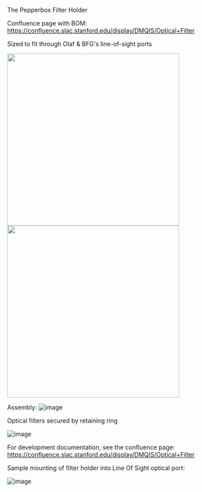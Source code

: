 The Pepperbox Filter Holder

Confluence page with BOM: https://confluence.slac.stanford.edu/display/DMQIS/Optical+Filter

Sized to fit through Olaf & BFG's line-of-sight ports

<img src="https://github.com/user-attachments/assets/b9f74050-701d-49b7-94da-fc71bdfdedb6" width="400"/>
<img src="https://github.com/user-attachments/assets/d684d24d-8c65-420c-8866-dc425186ba1f" width="400"/>


Assembly:
![image](https://github.com/user-attachments/assets/a1f7be0a-38d1-47f9-b8fb-3a50febbb437)


Optical filters secured by retaining ring

![image](https://github.com/user-attachments/assets/1036a9d5-de13-43fd-b096-4cfaf1e7e056)


For development documentation, see the confluence page: https://confluence.slac.stanford.edu/display/DMQIS/Optical+Filter

Sample mounting of filter holder into Line Of Sight optical port:

![image](https://github.com/user-attachments/assets/a5b935db-a06b-4c1d-bfa4-cbab3ae1b94c)


